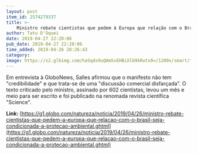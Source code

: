 ```yaml
---
layout: post
item_id: 2574279337
title: >-
    Ministro rebate cientistas que pedem à Europa que relação com o Brasil seja condicionada à proteção ambiental
author: Tatu D'Oquei
date: 2019-04-27 22:20:06
pub_date: 2019-04-27 22:20:06
time_added: 2019-04-26 20:26:43
category: 
image: https://s2.glbimg.com/haSq4x9uQAmSvEHBiXlb9kRwtx0=/1200x/smart/filters:cover():strip_icc()/s03.video.glbimg.com/x720/7571558.jpg
---
```


Em entrevista à GloboNews, Salles afirmou que o manifesto não tem "credibilidade" e que trata-se de uma "discussão comercial disfarçada". O texto criticado pelo ministro, assinado por 602 cientistas, levou um mês e meio para ser escrito e foi publicado na renomada revista científica "Science".

**Link:** [https://g1.globo.com/natureza/noticia/2019/04/26/ministro-rebate-cientistas-que-pedem-a-europa-que-relacao-com-o-brasil-seja-condicionada-a-protecao-ambiental.ghtml](https://g1.globo.com/natureza/noticia/2019/04/26/ministro-rebate-cientistas-que-pedem-a-europa-que-relacao-com-o-brasil-seja-condicionada-a-protecao-ambiental.ghtml)

